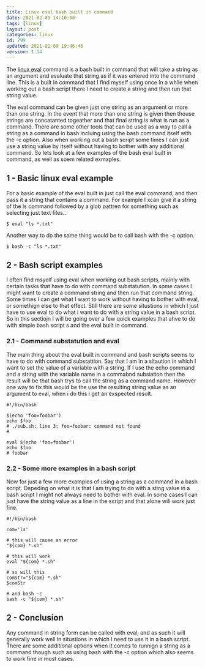 ```yaml
---
title: Linux eval bash built in command
date: 2021-02-09 14:10:00
tags: [linux]
layout: post
categories: linux
id: 799
updated: 2021-02-09 19:46:46
version: 1.14
---
```


The [linux eval](https://www.computerhope.com/unix/bash/eval.htm) command is a bash built in command that will take a string as an argument and evaluate that string as if it was entered into the command line. This is a built in command that I find myself using once in a while when working out a bash script there I need to create a string and then run that string value.

The eval command can be given just one string as an argument or more than one string. In the event that more than one string is given then thouse strings are concatanted togeather and that final string is what is run as a command. There are some other tools that can be used as a way to call a string as a command in bash incluing using the bash command itself with the -c option. Also when working out a bash script some times I can just use a string value by itself without having to bother with any additional command. So lets look at a few examples of the bash eval built in command, as well as soem related exmaples.

<!-- more -->

## 1 - Basic linux eval example

For a basic example of the eval built in just call the eval command, and then pass it a string that contains a command. For example I xcan give it a string of the ls command followed by a glob pattren for something such as selecting just text files..

```
$ eval "ls *.txt"
```

Another way to do the same thing would be to call bash with the -c option.

```
$ bash -c "ls *.txt"
```

## 2 - Bash script examples

I often find msyelf using eval when working out bash scripts, mainly with certain tasks that have to do with command substatution. In some cases I might want to create a command string and then run that command string. Some times I can get what I want to work without having to bother with eval, or somethign else to that effect. Still there are some situstions in which I just have to use eval to do what i want to do with a string value in a bash script. So in this sectiojn I will be going over a few quick examples that ahve to do with simple bash script s and the eval built in command.

### 2.1 - Command substatution and eval

The main thing about the eval built in command and bash scripts seems to have to do with command substattion. Say that I am in a sitaution in which I want to set the value of a variable with a string. If I use the echo command and a string with the variable name in a commabnd subsiation then the result will be that bash trys to call the string as a command name. However one way to fix this would be the use the resulting string value as an argument to eval, when i do this I get an exspected result.

```
#!/bin/bash
 
$(echo 'foo=foobar')
echo $foo
# ./sub.sh: line 3: foo=foobar: command not found
#
 
eval $(echo 'foo=foobar')
echo $foo
# foobar
```

### 2.2 - Some more examples in a bash script

Now for just a few more examples of using a string as a command in a bash script. Depeding on what it is that I am trying to do with a sting value in a bash script I might not always need to bother with eval. In some cases I can just have the string value as a line in the script and that alone will work just fine.

```
#!/bin/bash
 
com='ls'
 
# this will cause an error
"${com} *.sh"
 
# this will work
eval "${com} *.sh"
 
# so will this
comStr="${com} *.sh"
$comStr
 
# and bash -c
bash -c "${com} *.sh"
```

## 2 - Conclusion

Any command in string form can be called with eval, and as such it will generally work well in situstions in which I need to use it in a bash script. There are some additional options when it comes to runnign a string as a command though such as using bash with the -c option which also seems to work fine in most cases.
